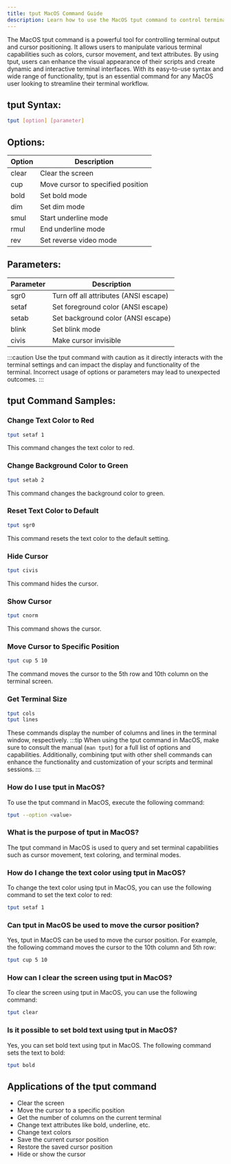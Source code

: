 ```yaml
---
title: tput MacOS Command Guide
description: Learn how to use the MacOS tput command to control terminal output and cursor positioning efficiently.
---
```


The MacOS tput command is a powerful tool for controlling terminal output and cursor positioning. It allows users to manipulate various terminal capabilities such as colors, cursor movement, and text attributes. By using tput, users can enhance the visual appearance of their scripts and create dynamic and interactive terminal interfaces. With its easy-to-use syntax and wide range of functionality, tput is an essential command for any MacOS user looking to streamline their terminal workflow.
## tput Syntax:
```bash
tput [option] [parameter]
```

## Options:
| Option | Description                  |
|--------|------------------------------|
| clear  | Clear the screen             |
| cup    | Move cursor to specified position |
| bold   | Set bold mode                |
| dim    | Set dim mode                 |
| smul   | Start underline mode          |
| rmul   | End underline mode            |
| rev    | Set reverse video mode        |

## Parameters:
| Parameter | Description                            |
|-----------|----------------------------------------|
| sgr0      | Turn off all attributes (ANSI escape)  |
| setaf     | Set foreground color (ANSI escape)     |
| setab     | Set background color (ANSI escape)     |
| blink     | Set blink mode                         |
| civis     | Make cursor invisible                  |

:::caution
Use the tput command with caution as it directly interacts with the terminal settings and can impact the display and functionality of the terminal. Incorrect usage of options or parameters may lead to unexpected outcomes.
:::
## tput Command Samples:
### Change Text Color to Red
```bash
tput setaf 1
```
This command changes the text color to red.

### Change Background Color to Green
```bash
tput setab 2
```
This command changes the background color to green.

### Reset Text Color to Default
```bash
tput sgr0
```
This command resets the text color to the default setting.

### Hide Cursor
```bash
tput civis
```
This command hides the cursor.

### Show Cursor
```bash
tput cnorm
```
This command shows the cursor.

### Move Cursor to Specific Position
```bash
tput cup 5 10
```
The command moves the cursor to the 5th row and 10th column on the terminal screen.

### Get Terminal Size
```bash
tput cols
tput lines
```
These commands display the number of columns and lines in the terminal window, respectively.
:::tip
When using the tput command in MacOS, make sure to consult the manual (`man tput`) for a full list of options and capabilities. Additionally, combining tput with other shell commands can enhance the functionality and customization of your scripts and terminal sessions.
:::

### How do I use tput in MacOS?
To use the tput command in MacOS, execute the following command:
```bash
tput --option <value>
```

### What is the purpose of tput in MacOS?
The tput command in MacOS is used to query and set terminal capabilities such as cursor movement, text coloring, and terminal modes.

### How do I change the text color using tput in MacOS?
To change the text color using tput in MacOS, you can use the following command to set the text color to red:
```bash
tput setaf 1
```

### Can tput in MacOS be used to move the cursor position?
Yes, tput in MacOS can be used to move the cursor position. For example, the following command moves the cursor to the 10th column and 5th row:
```bash
tput cup 5 10
```

### How can I clear the screen using tput in MacOS?
To clear the screen using tput in MacOS, you can use the following command:
```bash
tput clear
```

### Is it possible to set bold text using tput in MacOS?
Yes, you can set bold text using tput in MacOS. The following command sets the text to bold:
```bash
tput bold
```
## Applications of the tput command

- Clear the screen
- Move the cursor to a specific position
- Get the number of columns on the current terminal
- Change text attributes like bold, underline, etc.
- Change text colors
- Save the current cursor position
- Restore the saved cursor position
- Hide or show the cursor